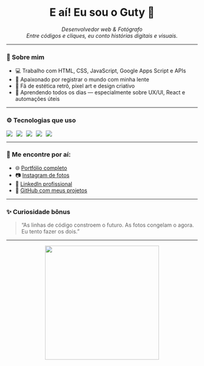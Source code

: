 <h1 align="center">E aí! Eu sou o Guty 👋</h1>

<p align="center">
  <em>Desenvolvedor web & Fotógrafo</em><br>
  <em>Entre códigos e cliques, eu conto histórias digitais e visuais.</em>
</p>

---

### 🎯 Sobre mim

- 💻 Trabalho com HTML, CSS, JavaScript, Google Apps Script e APIs
- 📸 Apaixonado por registrar o mundo com minha lente
- 🎨 Fã de estética retrô, pixel art e design criativo
- 🌱 Aprendendo todos os dias — especialmente sobre UX/UI, React e automações úteis

---

### ⚙️ Tecnologias que uso

<div style="display: flex; flex-wrap: wrap; gap: 10px;">
  <img src="https://img.shields.io/badge/HTML5-e34c26?style=for-the-badge&logo=html5&logoColor=white" />
  <img src="https://img.shields.io/badge/CSS3-264de4?style=for-the-badge&logo=css3&logoColor=white" />
  <img src="https://img.shields.io/badge/JavaScript-f7df1e?style=for-the-badge&logo=javascript&logoColor=black" />
  <img src="https://img.shields.io/badge/Google%20Apps%20Script-4285F4?style=for-the-badge&logo=google&logoColor=white" />
  <img src="https://img.shields.io/badge/React-61dafb?style=for-the-badge&logo=react&logoColor=black" />
</div>

---

### 🚀 Me encontre por aí:

- 🌐 [Portfólio completo](https://gutyerrezroger.github.io)
- 📷 [Instagram de fotos](https://www.instagram.com/mdsguty.raw/)
- 💼 [LinkedIn profissional](https://www.linkedin.com/in/gutyerrez-roger-426851155/)
- 🧠 [GitHub com meus projetos](https://github.com/GutyerrezRoger)

---

### ✨ Curiosidade bônus

> “As linhas de código constroem o futuro. As fotos congelam o agora. Eu tento fazer os dois.”

---

<p align="center">
  <img src="https://media.giphy.com/media/v1.Y2lkPTc5MGI3NjExdGNlZnNkdHJxamRkbDl5aWxweHV2eG9jZWI3NXdybGM4Y2lodThwdyZlcD12MV9naWZzX3NlYXJjaCZjdD1n/Dh5q0sShxgp13DwrvG/giphy.gif" width="300" /><br>

</p>
